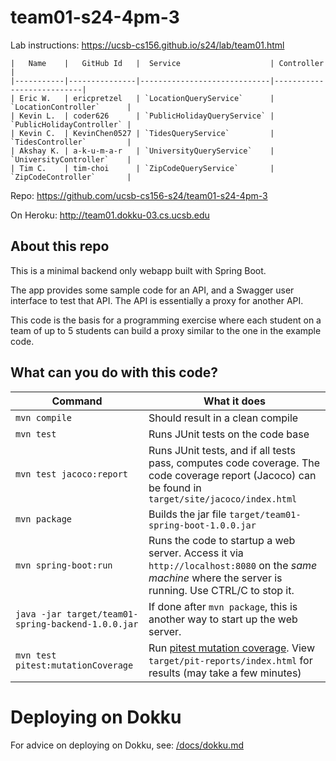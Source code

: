 # team01-s24-4pm-3

Lab instructions: <https://ucsb-cs156.github.io/s24/lab/team01.html>

```
|   Name    |   GitHub Id   |  Service                    | Controller                |
|-----------|---------------|-----------------------------|---------------------------|
| Eric W.   | ericpretzel   | `LocationQueryService`      | `LocationController`      |
| Kevin L.  | coder626      | `PublicHolidayQueryService` | `PublicHolidayController` |
| Kevin C.  | KevinChen0527 | `TidesQueryService`         | `TidesController`         |
| Akshay K. | a-k-u-m-a-r   | `UniversityQueryService`    | `UniversityController`    |
| Tim C.    | tim-choi      | `ZipCodeQueryService`       | `ZipCodeController`       |
```

Repo: https://github.com/ucsb-cs156-s24/team01-s24-4pm-3

On Heroku: http://team01.dokku-03.cs.ucsb.edu

## About this repo

This is a minimal backend only webapp built with Spring Boot.

The app provides some sample code for an API, and a Swagger user interface
to test that API.  The API is essentially a proxy for another API.

This code is the basis for a programming exercise where each student on a
team of up to 5 students can build a proxy similar to the one in the example code.

## What can you do with this code?

| Command | What it does   |
|----------|---------------------------------------|
| `mvn compile` | Should result in a clean compile |
| `mvn test` | Runs JUnit tests on the code base |
| `mvn test jacoco:report` | Runs JUnit tests, and if all tests pass, computes code coverage.  The code coverage report (Jacoco) can be found in `target/site/jacoco/index.html` |
| `mvn package` | Builds the jar file `target/team01-spring-boot-1.0.0.jar` |
| `mvn spring-boot:run` | Runs the code to startup a web server.  Access it via `http://localhost:8080` on the *same machine* where the server is running.  Use CTRL/C to stop it. |
| `java -jar target/team01-spring-backend-1.0.0.jar` | If done after `mvn package`, this is another way to start up the web server.|
| `mvn test pitest:mutationCoverage` | Run [pitest mutation coverage](https://pitest.org).  View `target/pit-reports/index.html` for results (may take a few minutes)|

# Deploying on Dokku

For advice on deploying on Dokku, see: [/docs/dokku.md](/docs/dokku.md)

